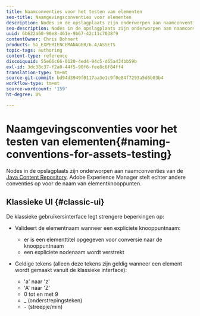 ```yaml
---
title: Naamconventies voor het testen van elementen
seo-title: Naamgevingsconventies voor elementen
description: Nodes in de opslagplaats zijn onderworpen aan naamconventies van de Java Content Repository. Adobe Experience Manager stelt echter andere conventies op voor de naam van elementknooppunten.
seo-description: Nodes in de opslagplaats zijn onderworpen aan naamconventies van de Java Content Repository. Adobe Experience Manager stelt echter andere conventies op voor de naam van elementknooppunten.
uuid: 6b622a60-90e8-461e-9b67-42c11c7038f9
contentOwner: Chris Bohnert
products: SG_EXPERIENCEMANAGER/6.4/ASSETS
topic-tags: authoring
content-type: reference
discoiquuid: 55e66c66-0120-4ed4-94c5-d65a434bb59b
exl-id: 3dc38c37-f2a0-44f5-90f6-fee8c6f84ff4
translation-type: tm+mt
source-git-commit: bd94d3949f0117aa3e1c9f0e84f7293a5d6b03b4
workflow-type: tm+mt
source-wordcount: '159'
ht-degree: 0%

---
```


# Naamgevingsconventies voor het testen van elementen{#naming-conventions-for-assets-testing}

Nodes in de opslagplaats zijn onderworpen aan naamconventies van de [Java Content Repository](/help/sites-developing/the-basics.md#java-content-repository). Adobe Experience Manager stelt echter andere conventies op voor de naam van elementknooppunten.

## Klassieke UI {#classic-ui}

De klassieke gebruikersinterface legt strengere beperkingen op:

* Valideert de elementnaam wanneer een expliciete knooppuntnaam:

   * er is een elementtitel opgegeven voor conversie naar de knooppuntnaam
   * een expliciete nodenaam wordt verstrekt

* Geldige tekens (alleen deze tekens zijn geldig wanneer een element wordt gemaakt vanuit de klassieke interface):

   * &#39;a&#39; naar &#39;z&#39;
   * &#39;A&#39; naar &#39;Z&#39;
   * 0 tot en met 9
   * _ (onderstrepingsteken)
   * `-` (streepje/min)
